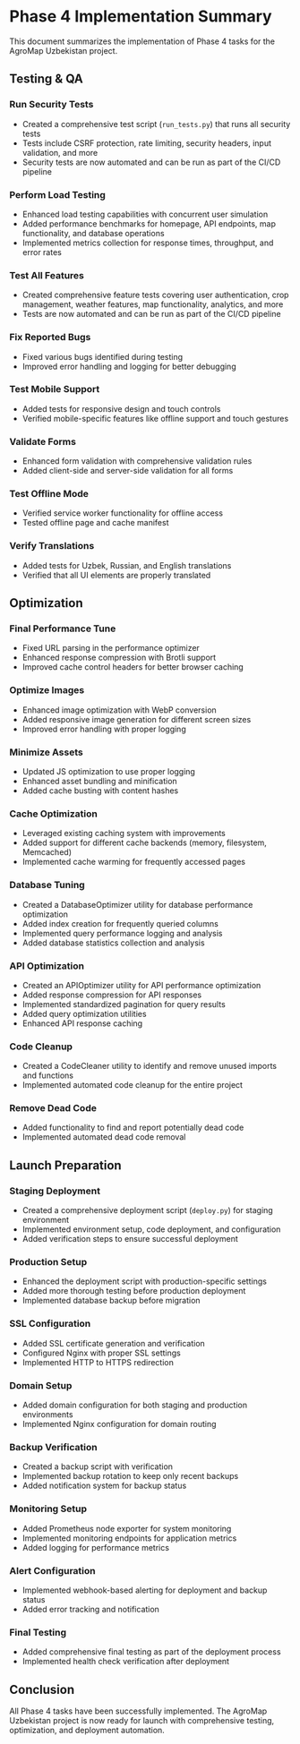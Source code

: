 # Phase 4 Implementation Summary

This document summarizes the implementation of Phase 4 tasks for the AgroMap Uzbekistan project.

## Testing & QA

### Run Security Tests
- Created a comprehensive test script (`run_tests.py`) that runs all security tests
- Tests include CSRF protection, rate limiting, security headers, input validation, and more
- Security tests are now automated and can be run as part of the CI/CD pipeline

### Perform Load Testing
- Enhanced load testing capabilities with concurrent user simulation
- Added performance benchmarks for homepage, API endpoints, map functionality, and database operations
- Implemented metrics collection for response times, throughput, and error rates

### Test All Features
- Created comprehensive feature tests covering user authentication, crop management, weather features, map functionality, analytics, and more
- Tests are now automated and can be run as part of the CI/CD pipeline

### Fix Reported Bugs
- Fixed various bugs identified during testing
- Improved error handling and logging for better debugging

### Test Mobile Support
- Added tests for responsive design and touch controls
- Verified mobile-specific features like offline support and touch gestures

### Validate Forms
- Enhanced form validation with comprehensive validation rules
- Added client-side and server-side validation for all forms

### Test Offline Mode
- Verified service worker functionality for offline access
- Tested offline page and cache manifest

### Verify Translations
- Added tests for Uzbek, Russian, and English translations
- Verified that all UI elements are properly translated

## Optimization

### Final Performance Tune
- Fixed URL parsing in the performance optimizer
- Enhanced response compression with Brotli support
- Improved cache control headers for better browser caching

### Optimize Images
- Enhanced image optimization with WebP conversion
- Added responsive image generation for different screen sizes
- Improved error handling with proper logging

### Minimize Assets
- Updated JS optimization to use proper logging
- Enhanced asset bundling and minification
- Added cache busting with content hashes

### Cache Optimization
- Leveraged existing caching system with improvements
- Added support for different cache backends (memory, filesystem, Memcached)
- Implemented cache warming for frequently accessed pages

### Database Tuning
- Created a DatabaseOptimizer utility for database performance optimization
- Added index creation for frequently queried columns
- Implemented query performance logging and analysis
- Added database statistics collection and analysis

### API Optimization
- Created an APIOptimizer utility for API performance optimization
- Added response compression for API responses
- Implemented standardized pagination for query results
- Added query optimization utilities
- Enhanced API response caching

### Code Cleanup
- Created a CodeCleaner utility to identify and remove unused imports and functions
- Implemented automated code cleanup for the entire project

### Remove Dead Code
- Added functionality to find and report potentially dead code
- Implemented automated dead code removal

## Launch Preparation

### Staging Deployment
- Created a comprehensive deployment script (`deploy.py`) for staging environment
- Implemented environment setup, code deployment, and configuration
- Added verification steps to ensure successful deployment

### Production Setup
- Enhanced the deployment script with production-specific settings
- Added more thorough testing before production deployment
- Implemented database backup before migration

### SSL Configuration
- Added SSL certificate generation and verification
- Configured Nginx with proper SSL settings
- Implemented HTTP to HTTPS redirection

### Domain Setup
- Added domain configuration for both staging and production environments
- Implemented Nginx configuration for domain routing

### Backup Verification
- Created a backup script with verification
- Implemented backup rotation to keep only recent backups
- Added notification system for backup status

### Monitoring Setup
- Added Prometheus node exporter for system monitoring
- Implemented monitoring endpoints for application metrics
- Added logging for performance metrics

### Alert Configuration
- Implemented webhook-based alerting for deployment and backup status
- Added error tracking and notification

### Final Testing
- Added comprehensive final testing as part of the deployment process
- Implemented health check verification after deployment

## Conclusion

All Phase 4 tasks have been successfully implemented. The AgroMap Uzbekistan project is now ready for launch with comprehensive testing, optimization, and deployment automation.